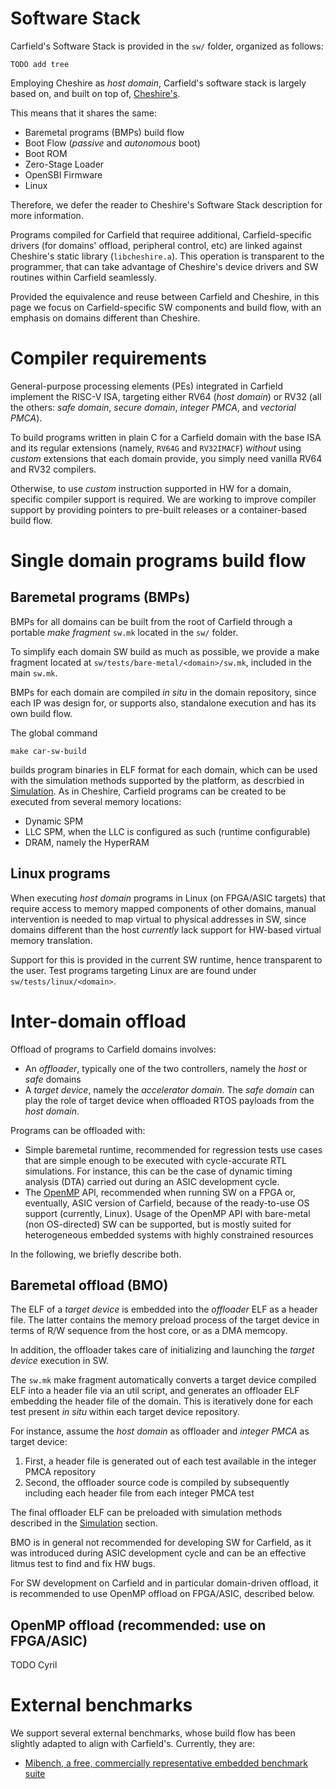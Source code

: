 # Software Stack

Carfield's Software Stack is provided in the `sw/` folder, organized as follows:

```
TODO add tree
```

Employing Cheshire as *host domain*, Carfield's software stack is largely based on, and built on top
of, [Cheshire's](https://pulp-platform.github.io/cheshire/um/sw/).

This means that it shares the same:

* Baremetal programs (BMPs) build flow
* Boot Flow (*passive* and *autonomous* boot)
* Boot ROM
* Zero-Stage Loader
* OpenSBI Firmware
* Linux

Therefore, we defer the reader to Cheshire's Software Stack description for more information.

Programs compiled for Carfield that requiree additional, Carfield-specific drivers (for domains'
offload, peripheral control, etc) are linked against Cheshire's static library (`libcheshire.a`).
This operation is transparent to the programmer, that can take advantage of Cheshire's device
drivers and SW routines within Carfield seamlessly.

Provided the equivalence and reuse between Carfield and Cheshire, in this page we focus on
Carfield-specific SW components and build flow, with an emphasis on domains different than Cheshire.

# Compiler requirements

General-purpose processing elements (PEs) integrated in Carfield implement the RISC-V ISA, targeting
either RV64 (*host domain*) or RV32 (all the others: *safe domain*, *secure domain*, *integer PMCA*,
and *vectorial PMCA*).

To build programs written in plain C for a Carfield domain with the base ISA and its regular
extensions (namely, `RV64G` and `RV32IMACF`) *without* using *custom* extensions that each domain
provide, you simply need vanilla RV64 and RV32 compilers.

Otherwise, to use *custom* instruction supported in HW for a domain, specific compiler support is
required. We are working to improve compiler support by providing pointers to pre-built releases or
a container-based build flow.

# Single domain programs build flow

## Baremetal programs (BMPs)

BMPs for all domains can be built from the root of Carfield through a portable *make fragment*
`sw.mk` located in the `sw/` folder.

To simplify each domain SW build as much as possible, we provide a make fragment located at
`sw/tests/bare-metal/<domain>/sw.mk`, included in the main `sw.mk`.

BMPs for each domain are compiled *in situ* in the domain repository, since each IP was design for,
or supports also, standalone execution and has its own build flow.

The global command

```
make car-sw-build
```

builds program binaries in ELF format for each domain, which can be used with the simulation methods
supported by the platform, as descrbied in [Simulation](../tg/sim.md).
As in Cheshire, Carfield programs can be created to be executed from several memory locations:

* Dynamic SPM
* LLC SPM, when the LLC is configured as such (runtime configurable)
* DRAM, namely the HyperRAM

## Linux programs

When executing *host domain* programs in Linux (on FPGA/ASIC targets) that require access to memory
mapped components of other domains, manual intervention is needed to map virtual to physical
addresses in SW, since domains different than the host *currently* lack support for HW-based virtual
memory translation.

Support for this is provided in the current SW runtime, hence transparent to the user. Test programs
targeting Linux are are found under `sw/tests/linux/<domain>`.

# Inter-domain offload

Offload of programs to Carfield domains involves:

* An *offloader*, typically one of the two controllers, namely the *host* or *safe* domains
* A *target device*, namely the *accelerator domain*. The *safe domain* can play the role of target
  device when offloaded RTOS payloads from the *host domain*.

Programs can be offloaded with:

* Simple baremetal runtime, recommended for regression tests use cases that are simple enough to be
  executed with cycle-accurate RTL simulations. For instance, this can be the case of dynamic timing
  analysis (DTA) carried out during an ASIC development cycle.
* The [OpenMP](https://www.openmp.org/) API, recommended when running SW on a FPGA or, eventually,
  ASIC version of Carfield, because of the ready-to-use OS support (currently, Linux). Usage of the
  OpenMP API with bare-metal (non OS-directed) SW can be supported, but is mostly suited for
  heterogeneous embedded systems with highly constrained resources

In the following, we briefly describe both.

## Baremetal offload (BMO)

The ELF of a *target device* is embedded into the *offloader* ELF as a header file. The latter
contains the memory preload process of the target device in terms of R/W sequence from the host
core, or as a DMA memcopy.

In addition, the offloader takes care of initializing and launching the *target device* execution in
SW.

The `sw.mk` make fragment automatically converts a target device compiled ELF into a header file via
an util script, and generates an offloader ELF embedding the header file of the domain. This is
iteratively done for each test present *in situ* within each target device repository.

For instance, assume the *host domain* as offloader and *integer PMCA* as target device:

1. First, a header file is generated out of each test available in the integer PMCA repository
2. Second, the offloader source code is compiled by subsequently including each header file from
   each integer PMCA test

The final offloader ELF can be preloaded with simulation methods described in the
[Simulation](../tg/sim.md) section.

BMO is in general not recommended for developing SW for Carfield, as it was introduced during ASIC
development cycle and can be an effective litmus test to find and fix HW bugs.

For SW development on Carfield and in particular domain-driven offload, it is recommended to use
OpenMP offload on FPGA/ASIC, described below.

## OpenMP offload (recommended: use on FPGA/ASIC)

TODO Cyril

# External benchmarks

We support several external benchmarks, whose build flow has been slightly adapted to align with
Carfield's. Currently, they are:

* [Mibench, a free, commercially representative embedded benchmark suite](https://ieeexplore.ieee.org/document/990739)
